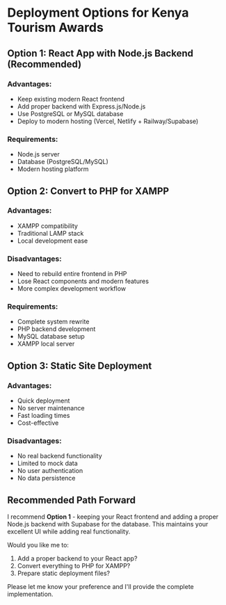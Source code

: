 # Deployment Options for Kenya Tourism Awards

## Option 1: React App with Node.js Backend (Recommended)

### Advantages:
- Keep existing modern React frontend
- Add proper backend with Express.js/Node.js
- Use PostgreSQL or MySQL database
- Deploy to modern hosting (Vercel, Netlify + Railway/Supabase)

### Requirements:
- Node.js server
- Database (PostgreSQL/MySQL)
- Modern hosting platform

## Option 2: Convert to PHP for XAMPP

### Advantages:
- XAMPP compatibility
- Traditional LAMP stack
- Local development ease

### Disadvantages:
- Need to rebuild entire frontend in PHP
- Lose React components and modern features
- More complex development workflow

### Requirements:
- Complete system rewrite
- PHP backend development
- MySQL database setup
- XAMPP local server

## Option 3: Static Site Deployment

### Advantages:
- Quick deployment
- No server maintenance
- Fast loading times
- Cost-effective

### Disadvantages:
- No real backend functionality
- Limited to mock data
- No user authentication
- No data persistence

## Recommended Path Forward

I recommend **Option 1** - keeping your React frontend and adding a proper Node.js backend with Supabase for the database. This maintains your excellent UI while adding real functionality.

Would you like me to:
1. Add a proper backend to your React app?
2. Convert everything to PHP for XAMPP?
3. Prepare static deployment files?

Please let me know your preference and I'll provide the complete implementation.